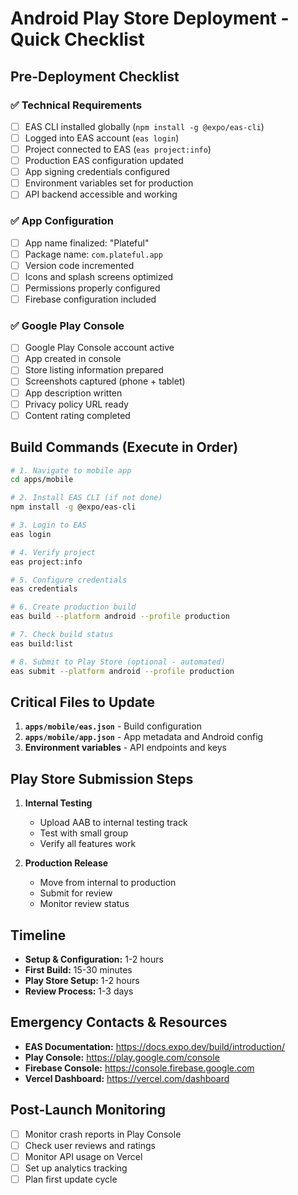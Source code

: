 # Android Play Store Deployment - Quick Checklist

## Pre-Deployment Checklist

### ✅ Technical Requirements
- [ ] EAS CLI installed globally (`npm install -g @expo/eas-cli`)
- [ ] Logged into EAS account (`eas login`)
- [ ] Project connected to EAS (`eas project:info`)
- [ ] Production EAS configuration updated
- [ ] App signing credentials configured
- [ ] Environment variables set for production
- [ ] API backend accessible and working

### ✅ App Configuration
- [ ] App name finalized: "Plateful"
- [ ] Package name: `com.plateful.app`
- [ ] Version code incremented
- [ ] Icons and splash screens optimized
- [ ] Permissions properly configured
- [ ] Firebase configuration included

### ✅ Google Play Console
- [ ] Google Play Console account active
- [ ] App created in console
- [ ] Store listing information prepared
- [ ] Screenshots captured (phone + tablet)
- [ ] App description written
- [ ] Privacy policy URL ready
- [ ] Content rating completed

## Build Commands (Execute in Order)

```bash
# 1. Navigate to mobile app
cd apps/mobile

# 2. Install EAS CLI (if not done)
npm install -g @expo/eas-cli

# 3. Login to EAS
eas login

# 4. Verify project
eas project:info

# 5. Configure credentials
eas credentials

# 6. Create production build
eas build --platform android --profile production

# 7. Check build status
eas build:list

# 8. Submit to Play Store (optional - automated)
eas submit --platform android --profile production
```

## Critical Files to Update

1. **`apps/mobile/eas.json`** - Build configuration
2. **`apps/mobile/app.json`** - App metadata and Android config
3. **Environment variables** - API endpoints and keys

## Play Store Submission Steps

1. **Internal Testing**
   - Upload AAB to internal testing track
   - Test with small group
   - Verify all features work

2. **Production Release**
   - Move from internal to production
   - Submit for review
   - Monitor review status

## Timeline

- **Setup & Configuration:** 1-2 hours
- **First Build:** 15-30 minutes
- **Play Store Setup:** 1-2 hours
- **Review Process:** 1-3 days

## Emergency Contacts & Resources

- **EAS Documentation:** https://docs.expo.dev/build/introduction/
- **Play Console:** https://play.google.com/console
- **Firebase Console:** https://console.firebase.google.com
- **Vercel Dashboard:** https://vercel.com/dashboard

## Post-Launch Monitoring

- [ ] Monitor crash reports in Play Console
- [ ] Check user reviews and ratings
- [ ] Monitor API usage on Vercel
- [ ] Set up analytics tracking
- [ ] Plan first update cycle